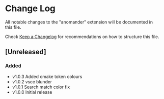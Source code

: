 # Change Log

All notable changes to the "anomander" extension will be documented in this file.

Check [Keep a Changelog](http://keepachangelog.com/) for recommendations on how to structure this file.

## [Unreleased]

### Added

- v1.0.3 Added cmake token colours
- v1.0.2 vsce blunder
- v1.0.1 Search match color fix
- v1.0.0 Initial release
